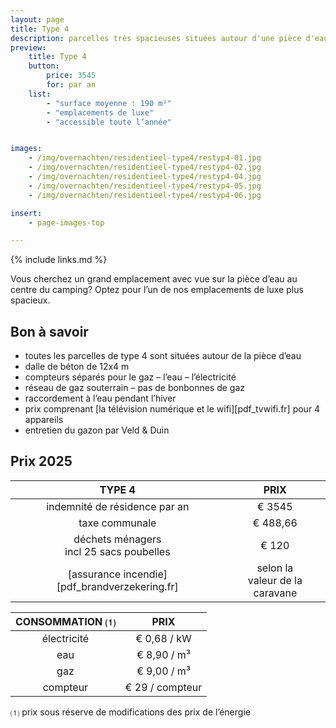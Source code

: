 ```yaml
---
layout: page
title: Type 4
description: parcelles très spacieuses situées autour d'une pièce d'eau
preview:
    title: Type 4
    button:
        price: 3545
        for: par an
    list:
        - "surface moyenne : 190 m²"
        - "emplacements de luxe"
        - "accessible toute l’année"


images:
    - /img/overnachten/residentieel-type4/restyp4-01.jpg
    - /img/overnachten/residentieel-type4/restyp4-02.jpg
    - /img/overnachten/residentieel-type4/restyp4-04.jpg
    - /img/overnachten/residentieel-type4/restyp4-05.jpg
    - /img/overnachten/residentieel-type4/restyp4-06.jpg

insert:
    - page-images-top

---
```


{% include links.md %}

Vous cherchez un grand emplacement avec vue sur la pièce d’eau au centre du camping? Optez pour l’un de nos emplacements de luxe plus spacieux.

## Bon à savoir

- toutes les parcelles de type 4 sont situées autour de la pièce d’eau
- dalle de béton de 12x4 m
- compteurs séparés pour le gaz – l’eau – l’électricité
- réseau de gaz souterrain – pas de bonbonnes de gaz
- raccordement à l’eau pendant l’hiver
- prix comprenant [la télévision numérique et le wifi][pdf_tvwifi.fr] pour 4 appareils
- entretien du gazon par Veld & Duin


## Prix 2025

TYPE 4                |PRIX           |
:--------------------:|:--------------:|
indemnité de résidence par an |€ 3545           
taxe communale                |€ 488,66
déchets ménagers<br>incl 25 sacs poubelles<br> | € 120   
[assurance incendie][pdf_brandverzekering.fr]     |selon la<br>valeur de la caravane

CONSOMMATION ⑴        |PRIX        |
:--------------------:|:-------------:|
électricité           | € 0,68 / kW        
eau                   | € 8,90 / m³
gaz                   | € 9,00 / m³       
compteur              | € 29 / compteur       

⑴ prix sous réserve de modifications des prix de l’énergie
